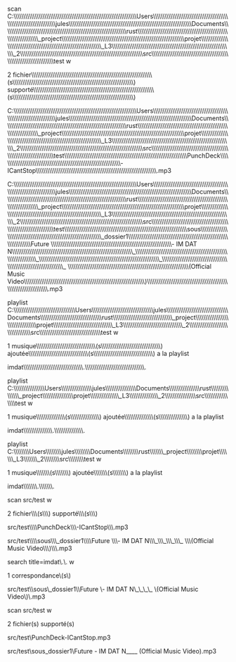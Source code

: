 

scan C:\\\\\\\\\\\\\\\\\\\\\\\\\\\\\\\\\\\\\\\\\\\\\\\\\\\\\\\\\\\\\\\\\\\\\\\\\\\\\\\\\\\\\\\\\\\\\\\\\\\\\\\\\\\\\\\\\\\\\\\\\\\\\\\\Users\\\\\\\\\\\\\\\\\\\\\\\\\\\\\\\\\\\\\\\\\\\\\\\\\\\\\\\\\\\\\\\\\\\\\\\\\\\\\\\\\\\\\\\\\\\\\\\\\\\\\\\\\\\\\\\\\\\\\\\\\\\\\\\\jules\\\\\\\\\\\\\\\\\\\\\\\\\\\\\\\\\\\\\\\\\\\\\\\\\\\\\\\\\\\\\\\\\\\\\\\\\\\\\\\\\\\\\\\\\\\\\\\\\\\\\\\\\\\\\\\\\\\\\\\\\\\\\\\\Documents\\\\\\\\\\\\\\\\\\\\\\\\\\\\\\\\\\\\\\\\\\\\\\\\\\\\\\\\\\\\\\\\\\\\\\\\\\\\\\\\\\\\\\\\\\\\\\\\\\\\\\\\\\\\\\\\\\\\\\\\\\\\\\\\rust\\\\\\\\\\\\\\\\\\\\\\\\\\\\\\\\\\\\\\\\\\\\\\\\\\\\\\\\\\\\\\\\\\\\\\\\\\\\\\\\\\\\\\\\\\\\\\\\\\\\\\\\\\\\\\\\\\\\\\\\\\\\\\\_project\\\\\\\\\\\\\\\\\\\\\\\\\\\\\\\\\\\\\\\\\\\\\\\\\\\\\\\\\\\\\\\\\\\\\\\\\\\\\\\\\\\\\\\\\\\\\\\\\\\\\\\\\\\\\\\\\\\\\\\\\\\\\\\\projet\\\\\\\\\\\\\\\\\\\\\\\\\\\\\\\\\\\\\\\\\\\\\\\\\\\\\\\\\\\\\\\\\\\\\\\\\\\\\\\\\\\\\\\\\\\\\\\\\\\\\\\\\\\\\\\\\\\\\\\\\\\\\\\_L3\\\\\\\\\\\\\\\\\\\\\\\\\\\\\\\\\\\\\\\\\\\\\\\\\\\\\\\\\\\\\\\\\\\\\\\\\\\\\\\\\\\\\\\\\\\\\\\\\\\\\\\\\\\\\\\\\\\\\\\\\\\\\\\_2\\\\\\\\\\\\\\\\\\\\\\\\\\\\\\\\\\\\\\\\\\\\\\\\\\\\\\\\\\\\\\\\\\\\\\\\\\\\\\\\\\\\\\\\\\\\\\\\\\\\\\\\\\\\\\\\\\\\\\\\\\\\\\\\src\\\\\\\\\\\\\\\\\\\\\\\\\\\\\\\\\\\\\\\\\\\\\\\\\\\\\\\\\\\\\\\\\\\\\\\\\\\\\\\\\\\\\\\\\\\\\\\\\\\\\\\\\\\\\\\\\\\\\\\\\\\\\\\\test w

2 fichier\\\\\\\\\\\\\\\\\\\\\\\\\\\\\\\\\\\\\\\\\\\\\\\\\\\\\\\\\\\\\\\\\\\\\\\\\\\\\\\\\\\\\\\\\\\\\\\\\\\\\\\\\\\\\\\\\\\\\\\\\\\\\\\(s\\\\\\\\\\\\\\\\\\\\\\\\\\\\\\\\\\\\\\\\\\\\\\\\\\\\\\\\\\\\\\\\\\\\\\\\\\\\\\\\\\\\\\\\\\\\\\\\\\\\\\\\\\\\\\\\\\\\\\\\\\\\\\\) supporté\\\\\\\\\\\\\\\\\\\\\\\\\\\\\\\\\\\\\\\\\\\\\\\\\\\\\\\\\\\\\\\\\\\\\\\\\\\\\\\\\\\\\\\\\\\\\\\\\\\\\\\\\\\\\\\\\\\\\\\\\\\\\\\(s\\\\\\\\\\\\\\\\\\\\\\\\\\\\\\\\\\\\\\\\\\\\\\\\\\\\\\\\\\\\\\\\\\\\\\\\\\\\\\\\\\\\\\\\\\\\\\\\\\\\\\\\\\\\\\\\\\\\\\\\\\\\\\\)

C:\\\\\\\\\\\\\\\\\\\\\\\\\\\\\\\\\\\\\\\\\\\\\\\\\\\\\\\\\\\\\\\\\\\\\\\\\\\\\\\\\\\\\\\\\\\\\\\\\\\\\\\\\\\\\\\\\\\\\\\\\\\\\\\\Users\\\\\\\\\\\\\\\\\\\\\\\\\\\\\\\\\\\\\\\\\\\\\\\\\\\\\\\\\\\\\\\\\\\\\\\\\\\\\\\\\\\\\\\\\\\\\\\\\\\\\\\\\\\\\\\\\\\\\\\\\\\\\\\\jules\\\\\\\\\\\\\\\\\\\\\\\\\\\\\\\\\\\\\\\\\\\\\\\\\\\\\\\\\\\\\\\\\\\\\\\\\\\\\\\\\\\\\\\\\\\\\\\\\\\\\\\\\\\\\\\\\\\\\\\\\\\\\\\\Documents\\\\\\\\\\\\\\\\\\\\\\\\\\\\\\\\\\\\\\\\\\\\\\\\\\\\\\\\\\\\\\\\\\\\\\\\\\\\\\\\\\\\\\\\\\\\\\\\\\\\\\\\\\\\\\\\\\\\\\\\\\\\\\\\rust\\\\\\\\\\\\\\\\\\\\\\\\\\\\\\\\\\\\\\\\\\\\\\\\\\\\\\\\\\\\\\\\\\\\\\\\\\\\\\\\\\\\\\\\\\\\\\\\\\\\\\\\\\\\\\\\\\\\\\\\\\\\\\\_project\\\\\\\\\\\\\\\\\\\\\\\\\\\\\\\\\\\\\\\\\\\\\\\\\\\\\\\\\\\\\\\\\\\\\\\\\\\\\\\\\\\\\\\\\\\\\\\\\\\\\\\\\\\\\\\\\\\\\\\\\\\\\\\\projet\\\\\\\\\\\\\\\\\\\\\\\\\\\\\\\\\\\\\\\\\\\\\\\\\\\\\\\\\\\\\\\\\\\\\\\\\\\\\\\\\\\\\\\\\\\\\\\\\\\\\\\\\\\\\\\\\\\\\\\\\\\\\\\_L3\\\\\\\\\\\\\\\\\\\\\\\\\\\\\\\\\\\\\\\\\\\\\\\\\\\\\\\\\\\\\\\\\\\\\\\\\\\\\\\\\\\\\\\\\\\\\\\\\\\\\\\\\\\\\\\\\\\\\\\\\\\\\\\_2\\\\\\\\\\\\\\\\\\\\\\\\\\\\\\\\\\\\\\\\\\\\\\\\\\\\\\\\\\\\\\\\\\\\\\\\\\\\\\\\\\\\\\\\\\\\\\\\\\\\\\\\\\\\\\\\\\\\\\\\\\\\\\\\src\\\\\\\\\\\\\\\\\\\\\\\\\\\\\\\\\\\\\\\\\\\\\\\\\\\\\\\\\\\\\\\\\\\\\\\\\\\\\\\\\\\\\\\\\\\\\\\\\\\\\\\\\\\\\\\\\\\\\\\\\\\\\\\\test\\\\\\\\\\\\\\\\\\\\\\\\\\\\\\\\\\\\\\\\\\\\\\\\\\\\\\\\\\\\\\\\\\\\\\\\\\\\\\\\\\\\\\\\\\\\\\\\\\\\\\\\\\\\\\\\\\\\\\\\\\\\\\\\PunchDeck\\\\\\\\\\\\\\\\\\\\\\\\\\\\\\\\\\\\\\\\\\\\\\\\\\\\\\\\\\\\\\\\\\\\\\\\\\\\\\\\\\\\\\\\\\\\\\\\\\\\\\\\\\\\\\\\\\\\\\\\\\\\\\\-ICantStop\\\\\\\\\\\\\\\\\\\\\\\\\\\\\\\\\\\\\\\\\\\\\\\\\\\\\\\\\\\\\\\\\\\\\\\\\\\\\\\\\\\\\\\\\\\\\\\\\\\\\\\\\\\\\\\\\\\\\\\\\\\\\\\.mp3

C:\\\\\\\\\\\\\\\\\\\\\\\\\\\\\\\\\\\\\\\\\\\\\\\\\\\\\\\\\\\\\\\\\\\\\\\\\\\\\\\\\\\\\\\\\\\\\\\\\\\\\\\\\\\\\\\\\\\\\\\\\\\\\\\\Users\\\\\\\\\\\\\\\\\\\\\\\\\\\\\\\\\\\\\\\\\\\\\\\\\\\\\\\\\\\\\\\\\\\\\\\\\\\\\\\\\\\\\\\\\\\\\\\\\\\\\\\\\\\\\\\\\\\\\\\\\\\\\\\\jules\\\\\\\\\\\\\\\\\\\\\\\\\\\\\\\\\\\\\\\\\\\\\\\\\\\\\\\\\\\\\\\\\\\\\\\\\\\\\\\\\\\\\\\\\\\\\\\\\\\\\\\\\\\\\\\\\\\\\\\\\\\\\\\\Documents\\\\\\\\\\\\\\\\\\\\\\\\\\\\\\\\\\\\\\\\\\\\\\\\\\\\\\\\\\\\\\\\\\\\\\\\\\\\\\\\\\\\\\\\\\\\\\\\\\\\\\\\\\\\\\\\\\\\\\\\\\\\\\\\rust\\\\\\\\\\\\\\\\\\\\\\\\\\\\\\\\\\\\\\\\\\\\\\\\\\\\\\\\\\\\\\\\\\\\\\\\\\\\\\\\\\\\\\\\\\\\\\\\\\\\\\\\\\\\\\\\\\\\\\\\\\\\\\\_project\\\\\\\\\\\\\\\\\\\\\\\\\\\\\\\\\\\\\\\\\\\\\\\\\\\\\\\\\\\\\\\\\\\\\\\\\\\\\\\\\\\\\\\\\\\\\\\\\\\\\\\\\\\\\\\\\\\\\\\\\\\\\\\\projet\\\\\\\\\\\\\\\\\\\\\\\\\\\\\\\\\\\\\\\\\\\\\\\\\\\\\\\\\\\\\\\\\\\\\\\\\\\\\\\\\\\\\\\\\\\\\\\\\\\\\\\\\\\\\\\\\\\\\\\\\\\\\\\_L3\\\\\\\\\\\\\\\\\\\\\\\\\\\\\\\\\\\\\\\\\\\\\\\\\\\\\\\\\\\\\\\\\\\\\\\\\\\\\\\\\\\\\\\\\\\\\\\\\\\\\\\\\\\\\\\\\\\\\\\\\\\\\\\_2\\\\\\\\\\\\\\\\\\\\\\\\\\\\\\\\\\\\\\\\\\\\\\\\\\\\\\\\\\\\\\\\\\\\\\\\\\\\\\\\\\\\\\\\\\\\\\\\\\\\\\\\\\\\\\\\\\\\\\\\\\\\\\\\src\\\\\\\\\\\\\\\\\\\\\\\\\\\\\\\\\\\\\\\\\\\\\\\\\\\\\\\\\\\\\\\\\\\\\\\\\\\\\\\\\\\\\\\\\\\\\\\\\\\\\\\\\\\\\\\\\\\\\\\\\\\\\\\\test\\\\\\\\\\\\\\\\\\\\\\\\\\\\\\\\\\\\\\\\\\\\\\\\\\\\\\\\\\\\\\\\\\\\\\\\\\\\\\\\\\\\\\\\\\\\\\\\\\\\\\\\\\\\\\\\\\\\\\\\\\\\\\\\sous\\\\\\\\\\\\\\\\\\\\\\\\\\\\\\\\\\\\\\\\\\\\\\\\\\\\\\\\\\\\\\\\\\\\\\\\\\\\\\\\\\\\\\\\\\\\\\\\\\\\\\\\\\\\\\\\\\\\\\\\\\\\\\\_dossier1\\\\\\\\\\\\\\\\\\\\\\\\\\\\\\\\\\\\\\\\\\\\\\\\\\\\\\\\\\\\\\\\\\\\\\\\\\\\\\\\\\\\\\\\\\\\\\\\\\\\\\\\\\\\\\\\\\\\\\\\\\\\\\\\Future \\\\\\\\\\\\\\\\\\\\\\\\\\\\\\\\\\\\\\\\\\\\\\\\\\\\\\\\\\\\\\\\\\\\\\\\\\\\\\\\\\\\\\\\\\\\\\\\\\\\\\\\\\\\\\\\\\\\\\\\\\\\\\\- IM DAT N\\\\\\\\\\\\\\\\\\\\\\\\\\\\\\\\\\\\\\\\\\\\\\\\\\\\\\\\\\\\\\\\\\\\\\\\\\\\\\\\\\\\\\\\\\\\\\\\\\\\\\\\\\\\\\\\\\\\\\\\\\\\\\\_\\\\\\\\\\\\\\\\\\\\\\\\\\\\\\\\\\\\\\\\\\\\\\\\\\\\\\\\\\\\\\\\\\\\\\\\\\\\\\\\\\\\\\\\\\\\\\\\\\\\\\\\\\\\\\\\\\\\\\\\\\\\\\\_\\\\\\\\\\\\\\\\\\\\\\\\\\\\\\\\\\\\\\\\\\\\\\\\\\\\\\\\\\\\\\\\\\\\\\\\\\\\\\\\\\\\\\\\\\\\\\\\\\\\\\\\\\\\\\\\\\\\\\\\\\\\\\\_\\\\\\\\\\\\\\\\\\\\\\\\\\\\\\\\\\\\\\\\\\\\\\\\\\\\\\\\\\\\\\\\\\\\\\\\\\\\\\\\\\\\\\\\\\\\\\\\\\\\\\\\\\\\\\\\\\\\\\\\\\\\\\\_ \\\\\\\\\\\\\\\\\\\\\\\\\\\\\\\\\\\\\\\\\\\\\\\\\\\\\\\\\\\\\\\\\\\\\\\\\\\\\\\\\\\\\\\\\\\\\\\\\\\\\\\\\\\\\\\\\\\\\\\\\\\\\\\(Official Music Video\\\\\\\\\\\\\\\\\\\\\\\\\\\\\\\\\\\\\\\\\\\\\\\\\\\\\\\\\\\\\\\\\\\\\\\\\\\\\\\\\\\\\\\\\\\\\\\\\\\\\\\\\\\\\\\\\\\\\\\\\\\\\\\)\\\\\\\\\\\\\\\\\\\\\\\\\\\\\\\\\\\\\\\\\\\\\\\\\\\\\\\\\\\\\\\\\\\\\\\\\\\\\\\\\\\\\\\\\\\\\\\\\\\\\\\\\\\\\\\\\\\\\\\\\\\\\\\.mp3



playlist C:\\\\\\\\\\\\\\\\\\\\\\\\\\\\\\\\\\\\\\\\\\\\\\\\\\\\\\\\\\\\\\\\Users\\\\\\\\\\\\\\\\\\\\\\\\\\\\\\\\\\\\\\\\\\\\\\\\\\\\\\\\\\\\\\\\jules\\\\\\\\\\\\\\\\\\\\\\\\\\\\\\\\\\\\\\\\\\\\\\\\\\\\\\\\\\\\\\\\Documents\\\\\\\\\\\\\\\\\\\\\\\\\\\\\\\\\\\\\\\\\\\\\\\\\\\\\\\\\\\\\\\\rust\\\\\\\\\\\\\\\\\\\\\\\\\\\\\\\\\\\\\\\\\\\\\\\\\\\\\\\\\\\\\\\_project\\\\\\\\\\\\\\\\\\\\\\\\\\\\\\\\\\\\\\\\\\\\\\\\\\\\\\\\\\\\\\\\projet\\\\\\\\\\\\\\\\\\\\\\\\\\\\\\\\\\\\\\\\\\\\\\\\\\\\\\\\\\\\\\\_L3\\\\\\\\\\\\\\\\\\\\\\\\\\\\\\\\\\\\\\\\\\\\\\\\\\\\\\\\\\\\\\\_2\\\\\\\\\\\\\\\\\\\\\\\\\\\\\\\\\\\\\\\\\\\\\\\\\\\\\\\\\\\\\\\\src\\\\\\\\\\\\\\\\\\\\\\\\\\\\\\\\\\\\\\\\\\\\\\\\\\\\\\\\\\\\\\\\test w

1 musique\\\\\\\\\\\\\\\\\\\\\\\\\\\\\\\\\\\\\\\\\\\\\\\\\\\\\\\\\\\\\\\(s\\\\\\\\\\\\\\\\\\\\\\\\\\\\\\\\\\\\\\\\\\\\\\\\\\\\\\\\\\\\\\\) ajoutée\\\\\\\\\\\\\\\\\\\\\\\\\\\\\\\\\\\\\\\\\\\\\\\\\\\\\\\\\\\\\\\(s\\\\\\\\\\\\\\\\\\\\\\\\\\\\\\\\\\\\\\\\\\\\\\\\\\\\\\\\\\\\\\\) a la playlist

imdat\\\\\\\\\\\\\\\\\\\\\\\\\\\\\\\\\\\\\\\\\\\\\\\\\\\\\\\\\\\\\\\.\\\\\\\\\\\\\\\\\\\\\\\\\\\\\\\\\\\\\\\\\\\\\\\\\\\\\\\\\\\\\\\.



playlist C:\\\\\\\\\\\\\\\\\\\\\\\\\\\\\\\\Users\\\\\\\\\\\\\\\\\\\\\\\\\\\\\\\\jules\\\\\\\\\\\\\\\\\\\\\\\\\\\\\\\\Documents\\\\\\\\\\\\\\\\\\\\\\\\\\\\\\\\rust\\\\\\\\\\\\\\\\\\\\\\\\\\\\\\\_project\\\\\\\\\\\\\\\\\\\\\\\\\\\\\\\\projet\\\\\\\\\\\\\\\\\\\\\\\\\\\\\\\_L3\\\\\\\\\\\\\\\\\\\\\\\\\\\\\\\_2\\\\\\\\\\\\\\\\\\\\\\\\\\\\\\\\src\\\\\\\\\\\\\\\\\\\\\\\\\\\\\\\\test w

1 musique\\\\\\\\\\\\\\\\\\\\\\\\\\\\\\\(s\\\\\\\\\\\\\\\\\\\\\\\\\\\\\\\) ajoutée\\\\\\\\\\\\\\\\\\\\\\\\\\\\\\\(s\\\\\\\\\\\\\\\\\\\\\\\\\\\\\\\) a la playlist

imdat\\\\\\\\\\\\\\\\\\\\\\\\\\\\\\\.\\\\\\\\\\\\\\\\\\\\\\\\\\\\\\\.



playlist C:\\\\\\\\\\\\\\\\Users\\\\\\\\\\\\\\\\jules\\\\\\\\\\\\\\\\Documents\\\\\\\\\\\\\\\\rust\\\\\\\\\\\\\\\_project\\\\\\\\\\\\\\\\projet\\\\\\\\\\\\\\\_L3\\\\\\\\\\\\\\\_2\\\\\\\\\\\\\\\\src\\\\\\\\\\\\\\\\test w

1 musique\\\\\\\\\\\\\\\(s\\\\\\\\\\\\\\\) ajoutée\\\\\\\\\\\\\\\(s\\\\\\\\\\\\\\\) a la playlist

imdat\\\\\\\\\\\\\\\.\\\\\\\\\\\\\\\.



scan src/test w

2 fichier\\\\\\\(s\\\\\\\) supporté\\\\\\\(s\\\\\\\)

src/test\\\\\\\\PunchDeck\\\\\\\-ICantStop\\\\\\\.mp3

src/test\\\\\\\\sous\\\\\\\_dossier1\\\\\\\\Future \\\\\\\- IM DAT N\\\\\\\_\\\\\\\_\\\\\\\_\\\\\\\_ \\\\\\\(Official Music Video\\\\\\\)\\\\\\\.mp3



search title=imdat\\\.\\\. w

1 correspondance\\\(s\\\)

src/test\\\\sous\\\_dossier1\\\\Future \\\- IM DAT N\\\_\\\_\\\_\\\_ \\\(Official Music Video\\\)\\\.mp3



scan src/test w

2 fichier\(s\) supporté\(s\)

src/test\\PunchDeck\-ICantStop\.mp3

src/test\\sous\_dossier1\\Future \- IM DAT N\_\_\_\_ \(Official Music Video\)\.mp3

